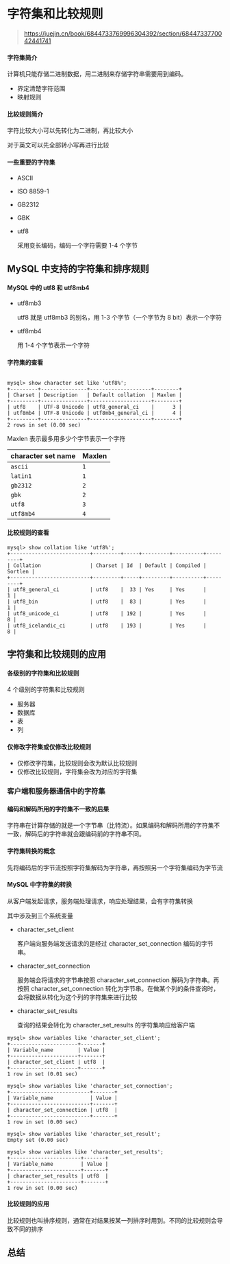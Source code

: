# 字符集和比较规则

> https://juejin.cn/book/6844733769996304392/section/6844733770042441741

#### 字符集简介

计算机只能存储二进制数据，用二进制来存储字符串需要用到编码。

- 界定清楚字符范围
- 映射规则

#### 比较规则简介

字符比较大小可以先转化为二进制，再比较大小

对于英文可以先全部转小写再进行比较

#### 一些重要的字符集

- ASCII 

- ISO 8859-1

- GB2312

- GBK

- utf8 

  采用变长编码，编码一个字符需要 1-4 个字节

## MySQL 中支持的字符集和排序规则

#### MySQL 中的 utf8 和 utf8mb4

- utf8mb3

  utf8 就是 utf8mb3 的别名，用 1-3 个字节（一个字节为 8 bit）表示一个字符

- utf8mb4

  用 1-4 个字节表示一个字符

#### 字符集的查看

```

mysql> show character set like 'utf8%';
+---------+---------------+--------------------+--------+
| Charset | Description   | Default collation  | Maxlen |
+---------+---------------+--------------------+--------+
| utf8    | UTF-8 Unicode | utf8_general_ci    |      3 |
| utf8mb4 | UTF-8 Unicode | utf8mb4_general_ci |      4 |
+---------+---------------+--------------------+--------+
2 rows in set (0.00 sec)
```

Maxlen 表示最多用多少个字节表示一个字符

| character set name | Maxlen |
| ------------------ | ------ |
| `ascii`            | `1`    |
| `latin1`           | `1`    |
| `gb2312`           | `2`    |
| `gbk`              | `2`    |
| `utf8`             | `3`    |
| `utf8mb4`          | `4`    |

#### 比较规则的查看

```
mysql> show collation like 'utf8%';
+--------------------------+---------+-----+---------+----------+---------+
| Collation                | Charset | Id  | Default | Compiled | Sortlen |
+--------------------------+---------+-----+---------+----------+---------+
| utf8_general_ci          | utf8    |  33 | Yes     | Yes      |       1 |
| utf8_bin                 | utf8    |  83 |         | Yes      |       1 |
| utf8_unicode_ci          | utf8    | 192 |         | Yes      |       8 |
| utf8_icelandic_ci        | utf8    | 193 |         | Yes      |       8 |
```

## 字符集和比较规则的应用

#### 各级别的字符集和比较规则

4 个级别的字符集和比较规则

- 服务器
- 数据库
- 表
- 列

#### 仅修改字符集或仅修改比较规则

- 仅修改字符集，比较规则会改为默认比较规则
- 仅修改比较规则，字符集会改为对应的字符集

### 客户端和服务器通信中的字符集

#### 编码和解码所用的字符集不一致的后果

字符串在计算存储的就是一个字节串（比特流）。如果编码和解码所用的字符集不一致，解码后的字符串就会跟编码前的字符串不同。

#### 字符集转换的概念

先将编码后的字节流按照字符集解码为字符串，再按照另一个字符集编码为字节流

#### MySQL 中字符集的转换

从客户端发起请求，服务端处理请求，响应处理结果，会有字符集转换

其中涉及到三个系统变量

- character_set_client

  客户端向服务端发送请求的是经过 character_set_connection 编码的字节串。

- character_set_connection

  服务端会将请求的字节串按照 character_set_connection 解码为字符串。再按照 character_set_connection 转化为字节串。在做某个列的条件查询时，会将数据从转化为这个列的字符集来进行比较

- character_set_results

  查询的结果会转化为 character_set_results 的字符集响应给客户端

```
mysql> show variables like 'character_set_client';
+----------------------+-------+
| Variable_name        | Value |
+----------------------+-------+
| character_set_client | utf8  |
+----------------------+-------+
1 row in set (0.01 sec)

mysql> show variables like 'character_set_connection';
+--------------------------+-------+
| Variable_name            | Value |
+--------------------------+-------+
| character_set_connection | utf8  |
+--------------------------+-------+
1 row in set (0.00 sec)

mysql> show variables like 'character_set_result';
Empty set (0.00 sec)

mysql> show variables like 'character_set_results';
+-----------------------+-------+
| Variable_name         | Value |
+-----------------------+-------+
| character_set_results | utf8  |
+-----------------------+-------+
1 row in set (0.00 sec)
```

#### 比较规则的应用

比较规则也叫排序规则，通常在对结果按某一列排序时用到。不同的比较规则会导致不同的排序

## 总结